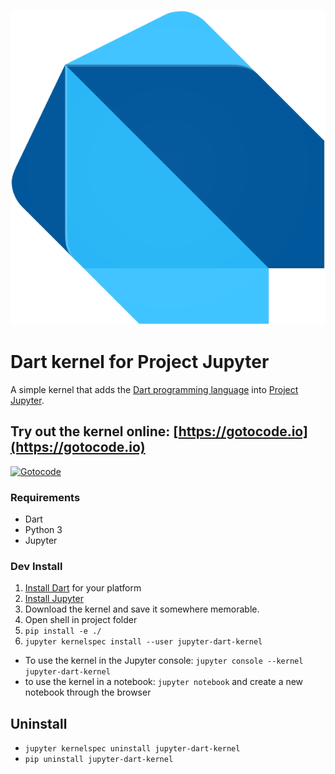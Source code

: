 ![alt](jupyter-dart-kernel/logo-svg.svg)

# Dart kernel for Project Jupyter

A simple kernel that adds the  [Dart programming language](https://Dart.org) into [Project Jupyter](https://jupyter.org).

## Try out the kernel online: [https://gotocode.io](https://gotocode.io)

[![Gotocode](https://gotocode.io/static/assets/img/logo.jpg)](https://gotocode.io)

### Requirements

- Dart
- Python 3
- Jupyter

### Dev Install

1. [Install Dart](https://dart.dev/get-dart) for your platform
2. [Install Jupyter](http://jupyter.org/install.html)
3. Download the kernel and save it somewhere memorable.
4. Open shell in project folder
5. `pip install -e ./`
6. `jupyter kernelspec install --user jupyter-dart-kernel`
  - To use the kernel in the Jupyter console: `jupyter console --kernel jupyter-dart-kernel`
  - to use the kernel in a notebook: `jupyter notebook` and create a new notebook through the browser
  
## Uninstall

- `jupyter kernelspec uninstall jupyter-dart-kernel`
- `pip uninstall jupyter-dart-kernel`
